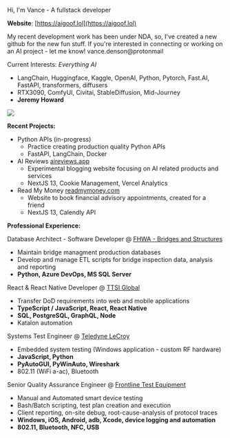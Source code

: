 Hi, I'm Vance - A fullstack developer

__Website__: [https://aigoof.lol](https://aigoof.lol)

My recent development work has been under NDA, so, I've created a new github for the new fun stuff.
If you're interested in connecting or working on an AI project - let me know! vance.denson@protonmail

Current Interests: *Everything AI*
- LangChain, Huggingface, Kaggle, OpenAI, Python, Pytorch, Fast.AI, FastAPI, transformers, diffusers
- RTX3090, ComfyUI, Civitai, StableDiffusion, Mid-Journey
- __Jeremy Howard__

![](https://image.civitai.com/xG1nkqKTMzGDvpLrqFT7WA/ae2904c4-dcc7-4d2a-a0db-048117ffcf59/width=350/00010-146877589.jpeg)

__Recent Projects:__
- Python APIs (in-progress)
  - Practice creating production quality Python APIs
  - FastAPI, LangChain, Docker
- AI Reviews [aireviews.app](http://aireviews.app)
  - Experimental blogging website focusing on AI related products and services
  - NextJS 13, Cookie Management, Vercel Analytics
- Read My Money [readmymoney.com](http://readmymoney.com)
  - Website to book financial advisory appointments, created for a friend
  - NextJS 13, Calendly API

__Professional Experience:__

Database Architect - Software Developer @ [FHWA - Bridges and Structures](https://www.fhwa.dot.gov/bridge/)
- Maintain bridge managment production databases
- Develop and manage ETL scripts for bridge inspection data, analysis and reporting
- __Python, Azure DevOps, MS SQL Server__

React & React Native Developer @ [TTSI Global](https://ttsiglobal.com)
- Transfer DoD requirements into web and mobile applications
- __TypeScript / JavaScript, React, React Native__
- __SQL, PostgreSQL, GraphQL, Node__
- Katalon automation

Systems Test Engineer @ [Teledyne LeCroy](https://teledynelecroy.com)
- Embedded system testing (Windows application - custom RF hardware)
- __JavaScript, Python__
- __PyAutoGUI, PyWinAuto, Wireshark__
- 802.11 (WiFi a-ac), Bluetooth

Senior Quality Assurance Engineer @ [Frontline Test Equipment](https://fte.com)
- Manual and Automated smart device testing
- Bash/Batch scripting, test plan creation and execution
- Client reporting, on-site debug, root-cause-analysis of protocol traces
- __Windows, iOS, Android, adb, Xcode, device logging and automation__
- __802.11, Bluetooth, NFC, USB__

